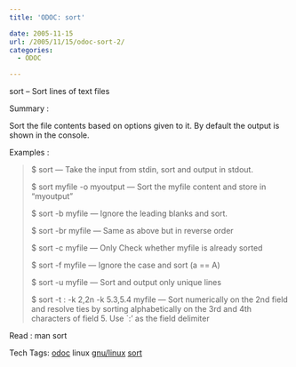 ```yaml
---
title: 'ODOC: sort'

date: 2005-11-15
url: /2005/11/15/odoc-sort-2/
categories:
  - ODOC

---
```

sort &#8211; Sort lines of text files

Summary :

Sort the file contents based on options given to it. By default the output is shown in the console.

Examples :

> $ sort &#8212; Take the input from stdin, sort and output in stdout.
> 
> $ sort myfile -o myoutput &#8212; Sort the myfile content and store in &#8220;myoutput&#8221;
> 
> $ sort -b myfile &#8212; Ignore the leading blanks and sort.
> 
> $ sort -br myfile &#8212; Same as above but in reverse order
> 
> $ sort -c myfile &#8212; Only Check whether myfile is already sorted
> 
> $ sort -f myfile &#8212; Ignore the case and sort (a == A)
> 
> $ sort -u myfile &#8212; Sort and output only unique lines
> 
> $ sort -t : -k 2,2n -k 5.3,5.4 myfile &#8212; Sort numerically on the 2nd field and resolve ties by sorting alphabetically on the 3rd and 4th characters of field 5. Use \`:&#8217; as the field delimiter

Read : man sort

<div>
  Tech Tags: <a href="http://technorati.com/tag/odoc" rel="tag">odoc</a> linux <a href="http://technorati.com/tag/gnu/linux" rel="tag">gnu/linux</a> <a href="http://technorati.com/tag/sort" rel="tag">sort</a>
</div>